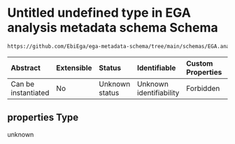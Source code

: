 # Untitled undefined type in EGA analysis metadata schema Schema

```txt
https://github.com/EbiEga/ega-metadata-schema/tree/main/schemas/EGA.analysis.json#/properties/object_id/allOf/1/properties
```



| Abstract            | Extensible | Status         | Identifiable            | Custom Properties | Additional Properties | Access Restrictions | Defined In                                                            |
| :------------------ | :--------- | :------------- | :---------------------- | :---------------- | :-------------------- | :------------------ | :-------------------------------------------------------------------- |
| Can be instantiated | No         | Unknown status | Unknown identifiability | Forbidden         | Allowed               | none                | [EGA.analysis.json*](../out/EGA.analysis.json "open original schema") |

## properties Type

unknown
